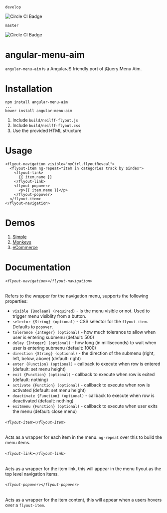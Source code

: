 `develop`

![Circle CI Badge](https://circleci.com/gh/neilff/angular-menu-aim/tree/develop.png?circle-token=:circle-token)

`master`

![Circle CI Badge](https://circleci.com/gh/neilff/angular-menu-aim/tree/master.png?circle-token=:circle-token)

# angular-menu-aim

`angular-menu-aim` is a AngularJS friendly port of jQuery Menu Aim.

# Installation

```
npm install angular-menu-aim
...
bower install angular-menu-aim
```

1. Include `build/neilff-flyout.js`
2. Include `build/neilff-flyout.css`
4. Use the provided HTML structure

# Usage

```
<flyout-navigation visible="myCtrl.flyoutReveal">
  <flyout-item ng-repeat="item in categories track by $index">
    <flyout-link>
      {{ item.name }}
    </flyout-link>
    <flyout-popover>
      <p>{{ item.name }}</p>
    </flyout-popover>
  </flyout-item>
</flyout-navigation>
```

# Demos

1. [Simple](http://rawgit.com/ErinsMatthew/angular-menu-aim/examples/demos/simple/index.html)
2. [Monkeys](http://rawgit.com/ErinsMatthew/angular-menu-aim/examples/demos/monkeys/index.html)
3. [eCommerce](http://rawgit.com/ErinsMatthew/angular-menu-aim/examples/demos/ecommerce/index.html)

# Documentation

###### `<flyout-navigation></flyout-navigation>`

Refers to the wrapper for the navigation menu, supports the following properties:

- `visible {Boolean} (required)` - Is the menu visible or not. Used to trigger menu visiblity from a button.
- `selector {String} (optional)` - CSS selector for the `flyout-item`. Defaults to `popover`.
- `tolerance {Integer} (optional)` - how much tolerance to allow when user is entering submenu (default: 500)
- `delay {Integer} (optional)` - how long (in milliseconds) to wait when user is entering submenu (default: 1000)
- `direction {String} (optional)` - the direction of the submenu (right, left, below, above) (default: right)
- `enter {Function} (optional)` - callback to execute when row is entered (default: set menu height)
- `exit {Function} (optional)` - callback to execute when row is exited (default: nothing)
- `activate {Function} (optional)` - callback to execute when row is activated (default: set menu height)
- `deactivate {Function} (optional)` - callback to execute when row is deactivated (default: nothing)
- `exitmenu {Function} (optional)` - callback to execute when user exits the menu (default: close menu)

###### `<flyout-item></flyout-item>`

Acts as a wrapper for each item in the menu. `ng-repeat` over this to build the menu items.

###### `<flyout-link></flyout-link>`

Acts as a wrapper for the item link, this will appear in the menu flyout as the top level navigation items.

###### `<flyout-popover></flyout-popover>`

Acts as a wrapper for the item content, this will appear when a users hovers over a `flyout-item`.
